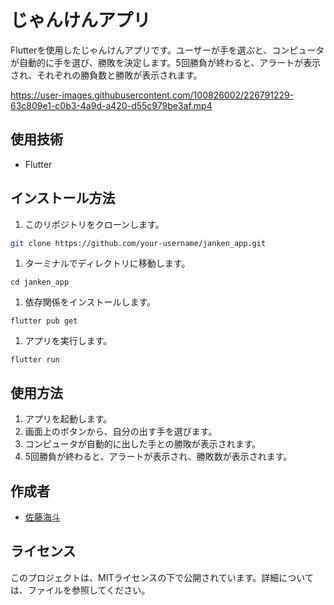 # じゃんけんアプリ

Flutterを使用したじゃんけんアプリです。ユーザーが手を選ぶと、コンピュータが自動的に手を選び、勝敗を決定します。5回勝負が終わると、アラートが表示され、それぞれの勝負数と勝敗が表示されます。



https://user-images.githubusercontent.com/100826002/226791229-63c809e1-c0b3-4a9d-a420-d55c979be3af.mp4



## 使用技術

- Flutter

## インストール方法

1. このリポジトリをクローンします。

```bash
git clone https://github.com/your-username/janken_app.git
```

1. ターミナルでディレクトリに移動します。

```
cd janken_app
```

1. 依存関係をインストールします。

```
flutter pub get
```

1. アプリを実行します。

```
flutter run
```

## 使用方法

1. アプリを起動します。
2. 画面上のボタンから、自分の出す手を選びます。
3. コンピュータが自動的に出した手との勝敗が表示されます。
4. 5回勝負が終わると、アラートが表示され、勝敗数が表示されます。

## 作成者

- [佐藤海斗](hhttps://github.com/amIkaito)

## ライセンス

このプロジェクトは、MITライセンスの下で公開されています。詳細については、ファイルを参照してください。
